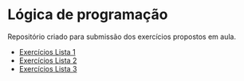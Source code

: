 # Lógica de programação



Repositório criado para submissão dos exercícios propostos em aula.
- [Exercícios Lista 1](https://github.com/Yxav/proglogic/tree/apnp/exercicios-1 "Exercícios Lista 1")
- [Exercícios Lista 2](https://github.com/Yxav/proglogic/tree/apnp/exercicios-2 "Exercícios Lista 2")
- [Exercícios Lista 3](https://github.com/Yxav/proglogic/tree/apnp/exercicios-3 "Exercícios Lista 3")




